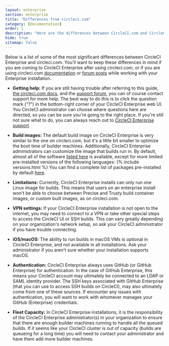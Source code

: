 ```yaml
---
layout: enterprise
section: enterprise
title: "Differences from circleci.com"
category: [documentation]
order: 1
description: "Here are the differences between CircleCI.com and CircleCI Enterprise."
hide: true
sitemap: false
---
```


Below is a list of some of the most significant differences between CircleCI Enterprise
and circleci.com. You'll want to keep these differences in mind if you are coming
to CircleCI Enterprise after using circleci.com, or if you are using circleci.com
[documentation](https://circleci.com/docs/) or [forum posts](https://discuss.circleci.com)
while working with your Enterprise installation.

- **Getting help:** If you are still having trouble after referring to this guide,
[the circleci.com docs](https://circleci.com/docs/), and the
[support forum](https://discuss.circleci.com), you can of course contact support
for more help. The best way to do this is to click the question mark ("?") in the
bottom-right corner of your CircleCI Enterprise web UI. You CircleCI administrator can
choose where questions here are directed, so you can be sure you're going to the right place.
If you're still not sure what to do, you can always reach out to
[CircleCI Enterprise support](https://support.circleci.com/hc/en-us).

<!-- TODO: update when we push circleci-precise-container_0.0.1551 -->
<ul><li><b>Build images:</b> The default build image on CircleCI Enterprise is very similar to
the one on circleci.com, but it's a little bit smaller to optimize the boot time of
builder machines. Additionally, CircleCI Enterprise administrators can customize the
image that builds run in. By default, almost all of the software
<a href="https://circleci.com/docs/1.0/environment/">listed here</a>
is available, except for more limited pre-installed versions of the following languages:
{% include versions.html %}
You can find a complete list of packages pre-installed by default <a href="/docs/assets/versions.txt">here</a>.
</li></ul>

- **Limitations:** Currently, CircleCI Enterprise installs can only run one Linux
image for builds.  This means that users on an enterprise install won't be able
to choose between Precise and Trusty build container images, or custom built
images, as on circleci.com.

- **VPN settings:** If your CircleCI Enterprise installation is not open to the internet, you may
need to connect to a VPN or take other special steps to access the CircleCI UI or SSH builds.
This can vary greatly depending on your organization's network setup, so ask your CircleCI
administrator if you have trouble connecting.

<!-- TODO: Check what the actual current behavior is on this -->

- **iOS/macOS:** The ability to run builds in macOS VMs is optional in CircleCI Enterprise, and not
available in all installations. Ask your administrator if you aren't sure whether your
installation supports macOS.

- **Authentication:** CircleCI Enterprise always uses GitHub (or GitHub Enterprise) for
authentication. In the case of GitHub Enterprise, this means your CircleCI account may
ultimately be connected to an LDAP or SAML identity provider. The SSH keys associated
with GitHub Enterprise (that you can use to access SSH builds on CircleCI), may also
ultimately come from one of these sources. If encounter any issues with authentication,
you will want to work with whomever manages your GitHub (Enterprise) credentials.

- **Fleet Capacity:** In CircleCI Enterprise installations, it is the responsibility
of the CircleCI Enterprise administrator(s) in your organization to ensure that there
are enough builder machines running to handle all the queued builds. If it seems like
your CircleCI cluster is out of capacity (builds are queueing for a long time) you
will need to contact your administrator and have them add more builder machines.
